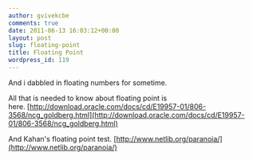 ```yaml
---
author: gvivekcbe
comments: true
date: 2011-06-13 16:03:12+00:00
layout: post
slug: floating-point
title: Floating Point
wordpress_id: 119
---
```


And i dabbled in floating numbers for sometime.

All that is needed to know about floating point is here. [http://download.oracle.com/docs/cd/E19957-01/806-3568/ncg_goldberg.html](http://download.oracle.com/docs/cd/E19957-01/806-3568/ncg_goldberg.html)

And Kahan's floating point test. [http://www.netlib.org/paranoia/](http://www.netlib.org/paranoia/)
